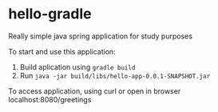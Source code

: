# hello-gradle
Really simple java spring application for study purposes

To start and use this application:

1. Build aplication using `gradle build`
2. Run `java -jar build/libs/hello-app-0.0.1-SNAPSHOT.jar`

To access application, using curl or open in browser localhost:8080/greetings

